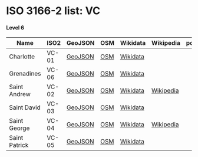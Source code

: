 # ISO 3166-2 list: VC


#### Level 6
Name | ISO2 | GeoJSON | OSM | Wikidata | Wikipedia | population 
--- | --- | --- | --- | --- | --- | --: 
Charlotte | VC-01 | [GeoJSON](../../geojson/q8/iso2/VC/VC-01.geojson) | [OSM](https://www.openstreetmap.org/relation/4016640) | [Wikidata](https://www.wikidata.org/wiki/Q2075188) |  | 
Grenadines | VC-06 | [GeoJSON](../../geojson/q8/iso2/VC/VC-06.geojson) | [OSM](https://www.openstreetmap.org/relation/4016680) | [Wikidata](https://www.wikidata.org/wiki/Q2545297) |  | 9,200
Saint Andrew | VC-02 | [GeoJSON](../../geojson/q8/iso2/VC/VC-02.geojson) | [OSM](https://www.openstreetmap.org/relation/4016641) | [Wikidata](https://www.wikidata.org/wiki/Q2305115) | [Wikipedia](http://en.wikipedia.org/wiki/en%3ASaint%20Andrew%20Parish%2C%20Saint%20Vincent%20and%20the%20Grenadines) | 
Saint David | VC-03 | [GeoJSON](../../geojson/q8/iso2/VC/VC-03.geojson) | [OSM](https://www.openstreetmap.org/relation/4016642) | [Wikidata](https://www.wikidata.org/wiki/Q2412394) |  | 
Saint George | VC-04 | [GeoJSON](../../geojson/q8/iso2/VC/VC-04.geojson) | [OSM](https://www.openstreetmap.org/relation/4016643) | [Wikidata](https://www.wikidata.org/wiki/Q2300294) | [Wikipedia](http://en.wikipedia.org/wiki/en%3ASaint%20George%20Parish%2C%20Saint%20Vincent%20and%20the%20Grenadines) | 
Saint Patrick | VC-05 | [GeoJSON](../../geojson/q8/iso2/VC/VC-05.geojson) | [OSM](https://www.openstreetmap.org/relation/4016644) | [Wikidata](https://www.wikidata.org/wiki/Q1864637) |  | 
